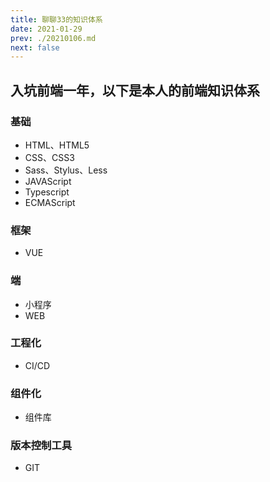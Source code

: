 ```yaml
---
title: 聊聊33的知识体系
date: 2021-01-29
prev: ./20210106.md
next: false
---
```

## 入坑前端一年，以下是本人的前端知识体系
### 基础
- HTML、HTML5
- CSS、CSS3
- Sass、Stylus、Less
- JAVAScript
- Typescript
- ECMAScript
### 框架
- VUE
### 端
- 小程序
- WEB
### 工程化
- CI/CD
### 组件化
- 组件库
### 版本控制工具
- GIT

